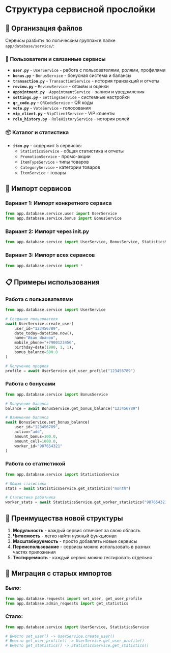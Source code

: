 # Структура сервисной прослойки

## 📁 Организация файлов

Сервисы разбиты по логическим группам в папке `app/database/service/`:

### 👤 Пользователи и связанные сервисы
- **`user.py`** - `UserService` - работа с пользователями, ролями, профилями
- **`bonus.py`** - `BonusService` - бонусная система и балансы
- **`transaction.py`** - `TransactionService` - история транзакций и отчеты
- **`review.py`** - `ReviewService` - отзывы и оценки
- **`appointment.py`** - `AppointmentService` - записи и уведомления
- **`settings.py`** - `SettingsService` - системные настройки
- **`qr_code.py`** - `QRCodeService` - QR коды
- **`vote.py`** - `VoteService` - голосования
- **`vip_client.py`** - `VipClientService` - VIP клиенты
- **`role_history.py`** - `RoleHistoryService` - история ролей

### 📦 Каталог и статистика
- **`item.py`** - содержит 5 сервисов:
  - `StatisticsService` - общая статистика и отчеты
  - `PromotionService` - промо-акции
  - `ItemTypeService` - типы товаров
  - `CategoryService` - категории товаров
  - `ItemService` - товары

## 🔄 Импорт сервисов

### Вариант 1: Импорт конкретного сервиса
```python
from app.database.service.user import UserService
from app.database.service.bonus import BonusService
```

### Вариант 2: Импорт через __init__.py
```python
from app.database.service import UserService, BonusService, StatisticsService
```

### Вариант 3: Импорт всех сервисов
```python
from app.database.service import *
```

## 📋 Примеры использования

### Работа с пользователями
```python
from app.database.service import UserService

# Создание пользователя
await UserService.create_user(
    user_id="123456789",
    date_today=datetime.now(),
    name="Иван Иванов",
    mobile_phone="+7900123456",
    birthday=date(1990, 1, 1),
    bonus_balance=500.0
)

# Получение профиля
profile = await UserService.get_user_profile("123456789")
```

### Работа с бонусами
```python
from app.database.service import BonusService

# Получение баланса
balance = await BonusService.get_bonus_balance("123456789")

# Изменение баланса
await BonusService.set_bonus_balance(
    user_id="123456789",
    action="add",
    amount_bonus=100.0,
    amount_cell=1000.0,
    worker_id="987654321"
)
```

### Работа со статистикой
```python
from app.database.service import StatisticsService

# Общая статистика
stats = await StatisticsService.get_statistics("month")

# Статистика работника
worker_stats = await StatisticsService.get_worker_statistics("987654321", "week")
```

## 🎯 Преимущества новой структуры

1. **Модульность** - каждый сервис отвечает за свою область
2. **Читаемость** - легко найти нужный функционал
3. **Масштабируемость** - просто добавлять новые сервисы
4. **Переиспользование** - сервисы можно использовать в разных частях приложения
5. **Тестируемость** - каждый сервис можно тестировать отдельно

## 🔧 Миграция с старых импортов

### Было:
```python
from app.database.requests import set_user, get_user_profile
from app.database.admin_requests import get_statistics
```

### Стало:
```python
from app.database.service import UserService, StatisticsService

# Вместо set_user() -> UserService.create_user()
# Вместо get_user_profile() -> UserService.get_user_profile()
# Вместо get_statistics() -> StatisticsService.get_statistics()
```


